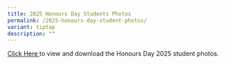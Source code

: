 ```yaml
---
title: 2025 Honours Day Students Photos
permalink: /2025-honours-day-student-photos/
variant: tiptap
description: ""
---
```

<p><a href="Photos for Honours Day (Students) are ready to share with the public: https://drive.google.com/drive/folders/1gWEfcPNZ_-Cd5-W8a87o1UEMg5mpa8ac?usp=sharing" rel="noopener nofollow" target="_blank">Click Here </a>to
view and download the Honours Day 2025 student photos.</p>